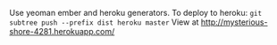 Use yeoman ember and heroku generators. To deploy to heroku: `git subtree push --prefix dist heroku master`
View at http://mysterious-shore-4281.herokuapp.com/